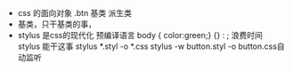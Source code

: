 - css 的面向对象
  .btn 基类 派生类
- 基类，只干基类的事，
- stylus 是css的现代化 预编译语言
  body { color:green;}
  {} : ; 浪费时间 stylus 能干这事
  stylus *.styl -o *.css
  stylus -w button.styl -o button.css自动监听